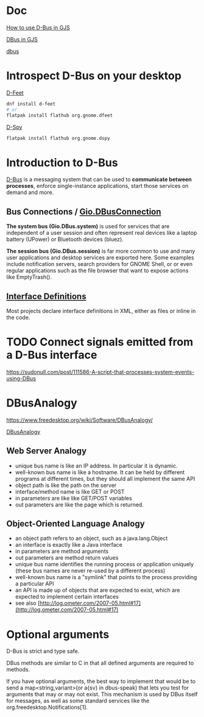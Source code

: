 # Doc
[How to use D-Bus in GJS](https://gjs.guide/guides/gio/dbus.html#introduction-to-d-bus)

[DBus in GJS](https://www.andyholmes.ca/articles/dbus-in-gjs.html)

[dbus](https://www.freedesktop.org/wiki/Software/dbus/)

# Introspect D-Bus on your desktop
[D-Feet](https://flathub.org/apps/details/org.gnome.dfeet)

```sh
dnf install d-feet
# or
flatpak install flathub org.gnome.dfeet
```

[D-Spy](https://flathub.org/apps/details/org.gnome.dspy)

```sh
flatpak install flathub org.gnome.dspy
```

# Introduction to D-Bus

[D-Bus](https://dbus.freedesktop.org/) is a messaging system that can be used to **communicate between processes**, enforce single-instance applications, start those services on demand and more.

## Bus Connections / [Gio.DBusConnection](https://gjs-docs.gnome.org/gio20/gio.dbusconnection)

**The system bus (Gio.DBus.system)** is used for services that are independent of a user session and often represent real devices like a laptop battery (UPower) or Bluetooth devices (bluez).

**The session bus (Gio.DBus.session)** is far more common to use and many user applications and desktop services are exported here. Some examples include notification servers, search providers for GNOME Shell, or or even regular applications such as the file browser that want to expose actions like EmptyTrash().

## [Interface Definitions](https://gjs.guide/guides/gio/dbus.html#interface-definitions) 

Most projects declare interface definitions in XML, either as files or inline in the code.


# TODO Connect signals emitted from a D-Bus interface

https://sudonull.com/post/111586-A-script-that-processes-system-events-using-DBus

# DBusAnalogy
https://www.freedesktop.org/wiki/Software/DBusAnalogy/

[DBusAnalogy](https://www.freedesktop.org/wiki/Software/DBusAnalogy/)

## Web Server Analogy

-   unique bus name is like an IP address. In particular it is dynamic.
-   well-known bus name is like a hostname. It can be held by different programs at different times, but they should all implement the same API
-   object path is like the path on the server
-   interface/method name is like GET or POST
-   in parameters are like like GET/POST variables
-   out parameters are like the page which is returned.

## Object-Oriented Language Analogy

-   an object path refers to an object, such as a java.lang.Object
-   an interface is exactly like a Java interface
-   in parameters are method arguments
-   out parameters are method return values
-   unique bus name identifies the running process or application uniquely (these bus names are never re-used by a different process)
-   well-known bus name is a "symlink" that points to the process providing a particular API
-   an API is made up of objects that are expected to exist, which are expected to implement certain interfaces
-   see also [http://log.ometer.com/2007-05.html#17](http://log.ometer.com/2007-05.html#17)

# Optional arguments

D-Bus is strict and type safe.

DBus methods are similar to C in that all defined arguments are
required to methods.

If you have optional arguments, the best way to implement that would
be to send a map<string,variant>(or a{sv} in dbus-speak) that lets you
test for arguments that may or may not exist.  This mechanism is used
by DBus itself for messages, as well as some standard services like
the org.freedesktop.Notifications[1].

